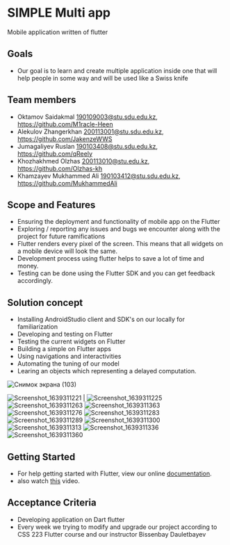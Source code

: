 # SIMPLE Multi app

Mobile application written of flutter

**Goals**
----------

- Our goal is to learn and create multiple application inside one that will help people in some way and will be used like a Swiss knife

**Team members**
----------

- Oktamov Saidakmal 190109003@stu.sdu.edu.kz, https://github.com/M1racle-Heen
- Alekulov Zhangerkhan 200113001@stu.sdu.edu.kz, https://github.com/JakenzeWWS
- Jumagaliyev Ruslan 190103408@stu.sdu.edu.kz, https://github.com/qReely
- Khozhakhmed Olzhas 200113010@stu.edu.kz, https://github.com/Olzhas-kh
- Khamzayev Mukhammed Ali 190103412@stu.sdu.edu.kz, https://github.com/MukhammedAli

**Scope and Features**
----------
- Ensuring the deployment and functionality of mobile app on the Flutter
- Exploring / reporting any issues and bugs we encounter along with the project for future ramifications
- Flutter renders every pixel of the screen. This means that all widgets on a mobile device will look the same.
- Development process  using flutter helps to save a lot of time and money.
- Testing can be done using the Flutter SDK and you can get feedback accordingly.

**Solution concept**
----------
- Installing AndroidStudio client and SDK's on our locally for familiarization
- Developing and testing on Flutter
- Testing the current widgets on Flutter
- Building a simple on Flutter apps
- Using navigations and interactivities
- Automating the tuning of our model
- Learing an objects which representing a delayed computation.

![Снимок экрана (103)](https://user-images.githubusercontent.com/70756496/145703088-eeb2e9fb-5d61-41f7-b4dc-6f779886a2de.png)

![Screenshot_1639311221](https://user-images.githubusercontent.com/70756496/146875751-01db3b3d-352f-4ffd-941d-1bdd66ba7780.png) | ![Screenshot_1639311225](https://user-images.githubusercontent.com/70756496/146875760-0d37d3db-2c3d-476a-b006-6b9791926007.png)
![Screenshot_1639311263](https://user-images.githubusercontent.com/70756496/146875767-00b29015-f048-415c-97c9-d174fb548a14.png)
![Screenshot_1639311363](https://user-images.githubusercontent.com/70756496/146875840-9c61af36-1887-4a48-9840-14aeede778ee.png)
![Screenshot_1639311276](https://user-images.githubusercontent.com/70756496/146875771-eeea2da4-d351-467d-8eec-fbcf5df17f5f.png)
![Screenshot_1639311283](https://user-images.githubusercontent.com/70756496/146875773-1adfd3ff-fbcd-4e18-92d8-75480b72b084.png)
![Screenshot_1639311289](https://user-images.githubusercontent.com/70756496/146875780-c1bbf922-3945-4f5b-9087-2b480dc50c21.png)
![Screenshot_1639311300](https://user-images.githubusercontent.com/70756496/146875788-dab40d19-018a-4c73-a657-a035aedb3b90.png)
![Screenshot_1639311313](https://user-images.githubusercontent.com/70756496/146875799-f7b6d285-b0e2-4057-955a-16502bba0e13.png)
![Screenshot_1639311336](https://user-images.githubusercontent.com/70756496/146875808-3d77ce00-0fd3-4ec5-bf28-69f504fff45a.png)
![Screenshot_1639311360](https://user-images.githubusercontent.com/70756496/146875871-97211802-19ee-4f97-9fb0-95656aa02edc.png)


**Getting Started**
----------

- For help getting started with Flutter, view our online
[documentation](http://flutter.io/).
- also watch [this](https://youtu.be/5izFFbdHnWY) video.

**Acceptance Criteria**
----------
- Developing application on Dart flutter
- Every week we trying to modify and upgrade our project according to CSS 223 Flutter course and our instructor Bissenbay Dauletbayev

